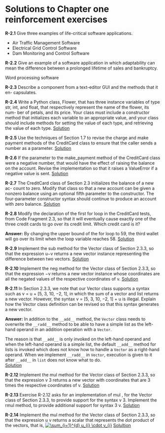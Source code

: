 # Solutions to Chapter one reinforcement exercises

**R-2.1** Give three examples of life-critical software applications.

- Air Traffic Management Software
- Electrical Grid Control Software
- Dam Monitoring and Control Software


**R-2.2** Give an example of a software application in which adaptability can mean
the difference between a prolonged lifetime of sales and bankruptcy.

Word processing software


**R-2.3** Describe a component from a text-editor GUI and the methods that it en-
capsulates.

**R-2.4** Write a Python class, Flower, that has three instance variables of type str,
int, and float, that respectively represent the name of the flower, its num-
ber of petals, and its price. Your class must include a constructor method
that initializes each variable to an appropriate value, and your class should
include methods for setting the value of each type, and retrieving the value
of each type.
[Solution](R-2.4.py)

**R-2.5** Use the techniques of Section 1.7 to revise the charge and make payment
methods of the CreditCard class to ensure that the caller sends a number
as a parameter.
[Solution](R-2.5.py)

**R-2.6** If the parameter to the make_payment method of the CreditCard class
were a negative number, that would have the effect of raising the balance
on the account. Revise the implementation so that it raises a ValueError if
a negative value is sent.
[Solution](R-2.6.py)

**R-2.7** The CreditCard class of Section 2.3 initializes the balance of a new ac-
count to zero. Modify that class so that a new account can be given a
nonzero balance using an optional fifth parameter to the constructor. The
four-parameter constructor syntax should continue to produce an account
with zero balance.
[Solution](R-2.7.py)

**R-2.8** Modify the declaration of the first for loop in the CreditCard tests, from
Code Fragment 2.3, so that it will eventually cause exactly one of the three
credit cards to go over its credit limit. Which credit card is it?

**Answer:** By changing the upper bound of the for loop to 59, the third wallet
will go over its limit when the loop variable reaches 58.
[Solution](R-2.8.py)


**R-2.9** Implement the sub method for the Vector class of Section 2.3.3, so
that the expression u−v returns a new vector instance representing the
difference between two vectors.
[Solution](R-2.9.py)

**R-2.10** Implement the neg method for the Vector class of Section 2.3.3, so
that the expression −v returns a new vector instance whose coordinates
are all the negated values of the respective coordinates of v.
[Solution](R-2.10.py)

**R-2.11** In Section 2.3.3, we note that our Vector class supports a syntax such as
v = u + [5, 3, 10, −2, 1], in which the sum of a vector and list returns
a new vector. However, the syntax v = [5, 3, 10, −2, 1] + u is illegal.
Explain how the Vector class definition can be revised so that this syntax
generates a new vector.

**Answer:** In addition to the `__add__` method, the `Vector` class needs to overwrite the `__radd__` method to be able to have a simple list as the left-hand operand in an addition operation with a `Vector`.

The reason is that `__add__` is only invoked on the left-hand operand and when the left-hand operand is a simple list, the default `__add__` method for lists is invoked which does not know how to handle a `Vector` as a right-hand operand. When we implement `__radd__` in `Vector`, execution is given to it after `__add__` in `list` does not know what to do.  
[Solution](R-2.11.py)

**R-2.12** Implement the mul method for the Vector class of Section 2.3.3, so
that the expression v 3 returns a new vector with coordinates that are 3
times the respective coordinates of v.
[Solution](R-2.12.py)

**R-2.13** Exercise R-2.12 asks for an implementation of mul , for the Vector
class of Section 2.3.3, to provide support for the syntax v 3. Implement
the rmul method, to provide additional support for syntax 3 v.
[Solution](R-2.13.py)

**R-2.14** Implement the mul method for the Vector class of Section 2.3.3, so
that the expression u v returns a scalar that represents the dot product of
the vectors, that is, <a href="https://www.codecogs.com/eqnedit.php?latex=\inline&space;\sum_{i=1}^{d}&space;u_{i}&space;\cdot&space;v_{i}" target="_blank"><img src="https://latex.codecogs.com/gif.latex?\inline&space;\sum_{i=1}^{d}&space;u_{i}&space;\cdot&space;v_{i}" title="\sum_{i=1}^{d} u_{i} \cdot v_{i}" /></a>
[Solultion](R-2.14.py)